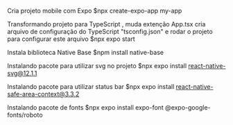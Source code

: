 Cria projeto mobile com Expo
$npx create-expo-app my-app

Transformando projeto para TypeScript , muda extenção App.tsx
cria arquivo de configuração do TypeScript "tsconfig.json" e rodar o projeto para configurar este arquivo
$npx expo start

Instala biblioteca Native Base
$npm install native-base

Instalando pacote para utilizar svg no projeto
$npx expo install react-native-svg@12.1.1

Instalando pacote para utilizar status bar
$npx expo install react-native-safe-area-context@3.3.2

Instalando pacote de fonts
$npx expo install expo-font @expo-google-fonts/roboto
